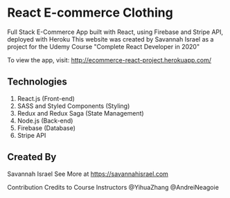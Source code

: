 # React E-commerce Clothing 
Full Stack E-Commerce App built with React, using Firebase and Stripe API, deployed with Heroku
This website was created by Savannah Israel as a project for the Udemy Course "Complete React Developer in 2020"

To view the app, visit: http://ecommerce-react-project.herokuapp.com/

## Technologies
1. React.js (Front-end)
2. SASS and Styled Components (Styling)
3. Redux and Redux Saga (State Management)
4. Node.js (Back-end)
5. Firebase (Database)
6. Stripe API

## Created By
Savannah Israel
See More at https://savannahisrael.com

Contribution Credits to Course Instructors 
@YihuaZhang
@AndreiNeagoie

